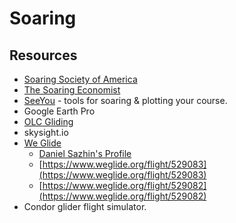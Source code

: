 # Soaring

## Resources

* [Soaring Society of America](https://www.ssa.org/)
* [The Soaring Economist](https://soaringeconomist.com/)
* [SeeYou](https://seeyou.ws/?page_id=8) - tools for soaring & plotting your course.
* Google Earth Pro
* [OLC Gliding](https://www.onlinecontest.org/olc-3.0/segelflugszene/index.html)
* skysight.io
* [We Glide](https://www.weglide.org/)
  * [Daniel Sazhin's Profile](https://www.weglide.org/user/20930)
  * [https://www.weglide.org/flight/529083](https://www.weglide.org/flight/529083)
  * [https://www.weglide.org/flight/529082](https://www.weglide.org/flight/529082)
* Condor glider flight simulator.

